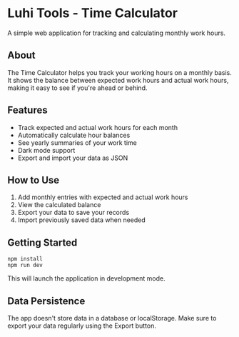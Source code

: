 # Luhi Tools - Time Calculator

A simple web application for tracking and calculating monthly work hours.

## About

The Time Calculator helps you track your working hours on a monthly basis. It shows the balance between expected work hours and actual work hours, making it easy to see if you're ahead or behind.

## Features

- Track expected and actual work hours for each month
- Automatically calculate hour balances
- See yearly summaries of your work time
- Dark mode support
- Export and import your data as JSON

## How to Use

1. Add monthly entries with expected and actual work hours
2. View the calculated balance
3. Export your data to save your records
4. Import previously saved data when needed

## Getting Started

```
npm install
npm run dev
```

This will launch the application in development mode.

## Data Persistence

The app doesn't store data in a database or localStorage. Make sure to export your data regularly using the Export button.
